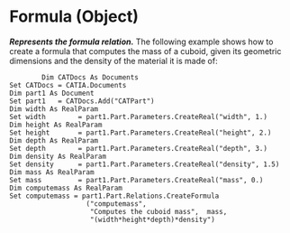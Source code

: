 # Formula (Object)

**_Represents the formula relation._**
The following example shows how to create a formula that computes the mass of a cuboid, given its geometric dimensions and the density of the material it is made of:

```VBScript
    	Dim CATDocs As Documents
Set CATDocs = CATIA.Documents
Dim part1 As Document
Set part1   = CATDocs.Add("CATPart")
Dim width As RealParam
Set width        = part1.Part.Parameters.CreateReal("width", 1.)
Dim height As RealParam
Set height       = part1.Part.Parameters.CreateReal("height", 2.)
Dim depth As RealParam
Set depth        = part1.Part.Parameters.CreateReal("depth", 3.)
Dim density As RealParam
Set density      = part1.Part.Parameters.CreateReal("density", 1.5)
Dim mass As RealParam
Set mass         = part1.Part.Parameters.CreateReal("mass", 0.)
Dim computemass As RealParam
Set computemass = part1.Part.Relations.CreateFormula
                   ("computemass",
                    "Computes the cuboid mass",  mass,
                    "(width*height*depth)*density")

```